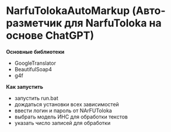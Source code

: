 # NarfuTolokaAutoMarkup (Авто-разметчик для NarfuToloka на основе ChatGPT)
**Основные библиотеки**
* GoogleTranslator
* BeautifulSoap4
* g4f

**Как запустить**
* запустить run.bat
* дождаться установки всех зависимостей
* ввести логин и пароль от NArFUToloka
* выбрать модель ИНС для обработки текстов
* указать число записей для обработки
